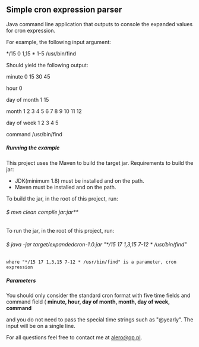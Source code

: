## Simple cron expression parser

Java command line application that outputs to console the expanded values for cron expression.

For example, the following input argument: 


*/15 0 1,15 * 1-5 /usr/bin/find 
 
Should yield the following output: 

minute        0 15 30 45
 
hour          0
 
day of month  1 15
 
month         1 2 3 4 5 6 7 8 9 10 11 12
 
day of week   1 2 3 4 5
 
command       /usr/bin/find
 
 

##### Running the example

This project uses the Maven to build the target jar.
 Requirements to build the jar:
   - JDK(minimum 1.8) must be installed and on the path.
   - Maven must be installed and on the path. 
 
To build the jar, in the root of this project, run:
  
  ###### $ mvn clean compile jar:jar** 

To run the jar, in the root of this project, run:
  
   ###### $ java -jar target/expandedcron-1.0.jar "*/15 17 1,3,15 7-12 * /usr/bin/find"
  
    where "*/15 17 1,3,15 7-12 * /usr/bin/find" is a parameter, cron expression 

##### Parameters
You should only consider the standard cron format with five time fields and command field (
**minute, 
hour, 
day of month, 
month, 
day of week, 
command**

and you do not need to pass the special time strings such as "@yearly". The input will be on a single line. 


For all questions feel free to contact me at alero@op.pl.


